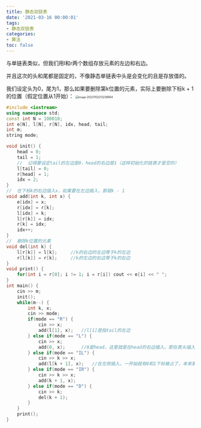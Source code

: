 ```yaml
---
title: 静态双链表
date: '2021-03-16 00:00:01'
tags: 
- 静态双链表
categories:
- 算法
toc: false
---
```


与单链表类似，但我们用l和r两个数组存放元素的左边和右边。

并且这次的头和尾都是固定的，不像静态单链表中头是会变化的且是存放值的。

我们设定头为0，尾为1，那么如果要删除第k位置的元素，实际上要删除下标k + 1的位置（假定位置从1开始）：
<img src="https://cdn.jsdelivr.net/gh/InverseDa/image@master/image/image-20221102213236904.png" alt="image-20221102213236904" style="zoom:50%;" />

```c++
#include <iostream>
using namespace std;
const int N = 100010;
int e[N], l[N], r[N], idx, head, tail;
int m;
string mode;

void init() {
    head = 0;
    tail = 1;
    //  记得要设定tail的左边是0，head的右边是1（这样初始化的链表才是空的）
    l[tail] = 0;
    r[head] = 1;
    idx = 2;
}
//  在下标k的右边插入x，如果要在左边插入，那就k - 1
void add(int k, int x) {
    e[idx] = x;
    r[idx] = r[k];
    l[idx] = k;
    l[r[k]] = idx;
    r[k] = idx;
    idx++;
}
//  删除k位置的元素
void del(int k) {
    l[r[k]] = l[k];     //k的右边的左边等于k的左边
    r[l[k]] = r[k];     //k的左边的右边等于k的右边
}
void print() {
    for(int i = r[0]; i != 1; i = r[i]) cout << e[i] << " ";
}
int main() {
    cin >> m;
    init();
    while(m--) {
        int k, x;
        cin >> mode;
        if(mode == "R") {
            cin >> x;
            add(l[1], x);   //l[1]是指tail的左边
        } else if(mode == "L") {
            cin >> x;
            add(0, x);      //0是head，这里就是在head的右边插入。即在表头插入
        } else if(mode == "IL") {
            cin >> k >> x;
            add(l[k + 1], x);   //在左侧插入。一开始就有0和1下标被占了，本来第k个，下标就是k - 1，现在就是k + 1
        } else if(mode == "IR") {
            cin >> k >> x;
            add(k + 1, x);  
        } else if(mode == "D") {
            cin >> k;
            del(k + 1);
        }
    }
    print();
}
```

